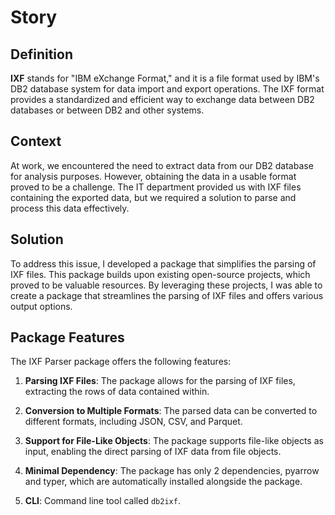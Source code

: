 # Story

## Definition

**IXF** stands for "IBM eXchange Format," and it is a file format used by IBM's
DB2 database system for data import and export operations. The IXF format
provides a standardized and efficient way to exchange data between DB2 databases
or between DB2 and other systems.

## Context

At work, we encountered the need to extract data from our DB2 database for
analysis purposes. However, obtaining the data in a usable format proved to be a
challenge. The IT department provided us with IXF files containing the exported
data, but we required a solution to parse and process this data effectively.

## Solution

To address this issue, I developed a package that simplifies the parsing of IXF
files. This package builds upon existing open-source projects, which proved to
be valuable resources. By leveraging these projects, I was able to create a
package that streamlines the parsing of IXF files and offers various output
options.

## Package Features

The IXF Parser package offers the following features:

1. **Parsing IXF Files**: The package allows for the parsing of IXF files,
   extracting the rows of data contained within.

2. **Conversion to Multiple Formats**: The parsed data can be converted to
   different formats, including JSON, CSV, and Parquet.

3. **Support for File-Like Objects**: The package supports file-like objects as
   input, enabling the direct parsing of IXF data from file objects.

4. **Minimal Dependency**: The package has only 2 dependencies, pyarrow and
   typer, which are automatically installed alongside the package.

5. **CLI**: Command line tool called `db2ixf`.